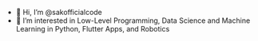 - 👋 Hi, I’m @sakofficialcode
- 👀 I’m interested in Low-Level Programming, Data Science and Machine Learning in Python, Flutter Apps, and Robotics

<!---
sakofficialcode/sakofficialcode is a ✨ special ✨ repository because its `README.md` (this file) appears on your GitHub profile.
You can click the Preview link to take a look at your changes.
--->
